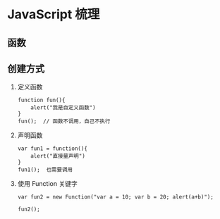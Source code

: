# JavaScript 梳理 

## 函数

## 创建方式

1. 定义函数

   ```
   function fun(){
       alert("我是自定义函数")
   }
   fun();  // 函数不调用，自己不执行
   ```

2. 声明函数

   ```
   var fun1 = function(){
       alert("直接量声明")
   }
   fun1();  也需要调用
   ```

3. 使用 Function 关键字

   ```
   var fun2 = new Function("var a = 10; var b = 20; alert(a+b)");

   fun2();
   ```